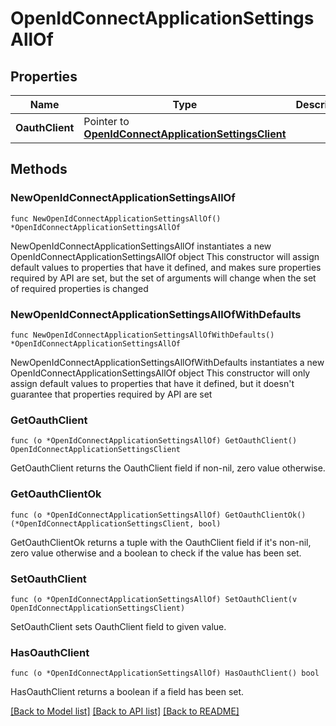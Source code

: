 # OpenIdConnectApplicationSettingsAllOf

## Properties

Name | Type | Description | Notes
------------ | ------------- | ------------- | -------------
**OauthClient** | Pointer to [**OpenIdConnectApplicationSettingsClient**](OpenIdConnectApplicationSettingsClient.md) |  | [optional] 

## Methods

### NewOpenIdConnectApplicationSettingsAllOf

`func NewOpenIdConnectApplicationSettingsAllOf() *OpenIdConnectApplicationSettingsAllOf`

NewOpenIdConnectApplicationSettingsAllOf instantiates a new OpenIdConnectApplicationSettingsAllOf object
This constructor will assign default values to properties that have it defined,
and makes sure properties required by API are set, but the set of arguments
will change when the set of required properties is changed

### NewOpenIdConnectApplicationSettingsAllOfWithDefaults

`func NewOpenIdConnectApplicationSettingsAllOfWithDefaults() *OpenIdConnectApplicationSettingsAllOf`

NewOpenIdConnectApplicationSettingsAllOfWithDefaults instantiates a new OpenIdConnectApplicationSettingsAllOf object
This constructor will only assign default values to properties that have it defined,
but it doesn't guarantee that properties required by API are set

### GetOauthClient

`func (o *OpenIdConnectApplicationSettingsAllOf) GetOauthClient() OpenIdConnectApplicationSettingsClient`

GetOauthClient returns the OauthClient field if non-nil, zero value otherwise.

### GetOauthClientOk

`func (o *OpenIdConnectApplicationSettingsAllOf) GetOauthClientOk() (*OpenIdConnectApplicationSettingsClient, bool)`

GetOauthClientOk returns a tuple with the OauthClient field if it's non-nil, zero value otherwise
and a boolean to check if the value has been set.

### SetOauthClient

`func (o *OpenIdConnectApplicationSettingsAllOf) SetOauthClient(v OpenIdConnectApplicationSettingsClient)`

SetOauthClient sets OauthClient field to given value.

### HasOauthClient

`func (o *OpenIdConnectApplicationSettingsAllOf) HasOauthClient() bool`

HasOauthClient returns a boolean if a field has been set.


[[Back to Model list]](../README.md#documentation-for-models) [[Back to API list]](../README.md#documentation-for-api-endpoints) [[Back to README]](../README.md)


